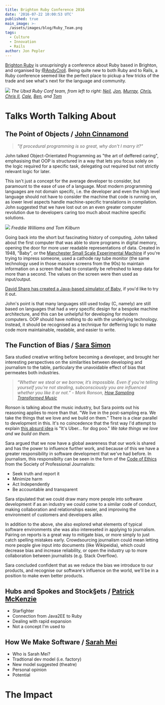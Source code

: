 ```yaml
---
title: Brighton Ruby Conference 2016
date: '2016-07-22 10:00:53 UTC'
published: true
main_image: >-
  /assets/images/blog/Ruby_Team.png
tags:
  - Culture
  - Innovation
  - Rails
author: Jon Pepler
---
```

[Brighton Ruby](http://brightonruby.com/) is unsuprisingly a conference about Ruby based in Brighton, and organised by [@AndyCroll](https://twitter.com/andycroll). Being quite new to both Ruby and to Rails, a Ruby conference seemed like the perfect place to pickup a few tricks of the trade and see what's next for the language and community.

![](/assets/images/blog/Ruby_Team.png)
*The Ubxd Ruby Conf team, from left to right: [Neil](https://unboxed.co/people#neil-van-beinum), [Jon](https://unboxed.co/people#jon-pepler), [Murray](https://unboxed.co/people#murray-steele), [Chris](https://unboxed.co/people#chris-holmes), [Chris II](https://unboxed.co/people#chris-carter), [Cale](https://unboxed.co/people#cale-tilford), [Ben](https://unboxed.co/people#ben-wong), and [Tom](https://unboxed.co/people#tom-sabin)*

# Talks Worth Talking About
## The Point of Objects / [John Cinnamond](https://twitter.com/jcinnamond)
<!-- - Familiar with OOP, but this talk did a great job of reminding us how we got there and why we should appriciate it more
- Great interactive demos
- Interesting history -->

>*"If procedural programming is so great, why don't I marry it?"*

John talked Object-Orientated Programming as "the art of deffered caring", emphasising that OOP is structured in a way that lets you focus solely on the logic required for a specific task, delegating out required but not strictly relevant logic for later.

This isn't just a concept for the average developer to consider, but paramount to the ease of use of a language. Most modern programming languages are not domain specifc, i.e. the developer and even the high level language should not have to consider the machine that code is running on, as lower level aspects handle machine-specific translations in compilation. John suggested that we have lost out on an even greater computer revolution due to developers caring too much about machine specific solutions.

![](/assets/images/blog/Manchester_Mark_1.jpg)
*Freddie Williams and Tom Kilburn*

Going back into the short but fascinating history of computing, John talked about the first computer that was able to store programs in digital memory, opening the door for more user readable representations of data. Created in 1948, "Baby", or the [Manchester Small Scale Experimental Machine](http://curation.cs.manchester.ac.uk/computer50/www.computer50.org/mark1/new.baby.html) if you're trying to impress someone, used a cathode ray tube monitor (the same technology used in those massive screens from the 90s) to maintain information on a screen that had to constantly be refreshed to keep data for more than a second. The values on the screen were then used as input/output.

[David Sharp has created a Java-based simulator of Baby](http://www.davidsharp.com/baby/), if you'd like to try it out.

John's point is that many languages still used today (C, namely) are still based on languages that had a very specific design for a bespoke machine architecture, and this can be unhelpful for developing for modern computers. OOP should have nothing to do with the underlying technology. Instead, it should be recognised as a technique for deffering logic to make code more maintainable, readable, and easier to write.

## The Function of Bias / [Sara Simon](https://twitter.com/sarambsimon)

Sara studied creative writing before becoming a developer, and brought her interesting perspectives on the similarities between developing and journalism to the table, particulary the unavoidable effect of bias that permeates both industries.

>*“Whether we steal or we borrow, it’s impossible. Even if you’re telling yourself you’re not stealing, subconsciously you are influenced whether you like it or not.” - Mark Ronson, [How Sampling Transformed Music](http://www.ted.com/talks/mark_ronson_how_sampling_transformed_music "How Sampling Transformed Music - Mark Ronson TED Talk")*

Ronson is talking about the music industry, but Sara points out his reasoning applies to more than that. "We live in the post-sampling era. We take the things that we love and we build on them.” There is a clear parallel to development in this. It's no coincedence that the first way I'd attempt to explain [this absurd idea](http://pooperapp.com/ "Pooper App") is "It's Uber... for dog poo." *We take things we love and we build on them.*

Sara argued that we now have a global awareness that our work is shared and has the power to influence further work, and because of this we have a greater responsibility in software development that we've had before. In journalism, this responsibilty can be seen in the form of the [Code of Ethics](http://www.spj.org/ethicscode.asp) from the Society of Professional Journalists:

- Seek truth and report it
- Minimize harm
- Act Independently
- Be accountable and transparent

Sara stipulated that we could draw many more people into software development if as an industry we could come to a similar code of conduct, making collaboration and relationships easier, and improving the environment of customers and developers alike.

In addition to the above, she also explored what elements of typical software environments she was also intereseted in applying to journalism. Pairing on reports is a great way to mitigate bias, or more simply to just catch spelling mistakes early. Crowdsourcing journalism could mean letting more people give input into documents (like Wikipeidia), which could decrease bias and increase reliability, or open the industry up to more collaboration between journalists (e.g. Stack Overflow).

Sara concluded confident that as we reduce the bias we introduce to our products, and recognise our software's influence on the world, we'll be in a position to make even better products.

## Hubs and Spokes and Stock§ets / [Patrick McKenzie](https://twitter.com/patio11)
- Starfighter
- Connection from Java2EE to Ruby
- Dealing with rapid expansion
- Not a concept I'm used to

## How We Make Software / [Sarah Mei](https://twitter.com/sarahmei)
- Who is Sarah Mei?
- Tradtional dev model (i.e. factory)
- New model suggested (theatre)
- Personal opinion
- Potential

# The Impact
